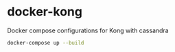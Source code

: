 # docker-kong
Docker compose configurations for Kong with cassandra


```bash
docker-compose up --build
```
